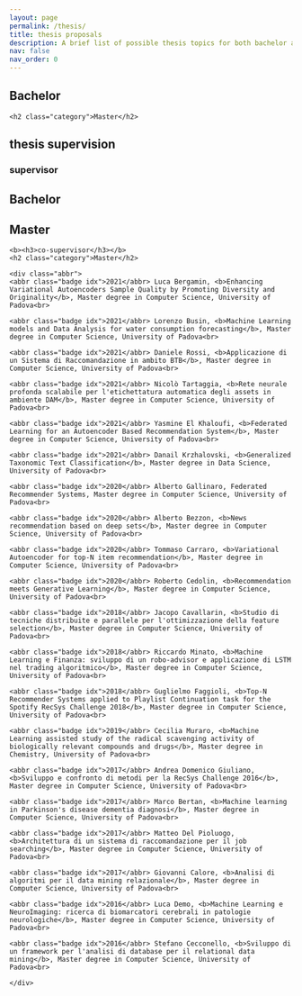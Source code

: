 ```yaml
---
layout: page
permalink: /thesis/
title: thesis proposals
description: A brief list of possible thesis topics for both bachelor and master degree students. 
nav: false
nav_order: 0
---
```


<div class="post">
<article>
<div class="thesis">
    <h2 class="category">Bachelor</h2>

    <h2 class="category">Master</h2>
</div>

<div class="thesis">
    <h1>thesis supervision</h1>
    <b><h3>supervisor</h3></b>
    <h2 class="category">Bachelor</h2>
    <h2 class="category">Master</h2>

    <b><h3>co-supervisor</h3></b>
    <h2 class="category">Master</h2>

    <div class="abbr">
    <abbr class="badge idx">2021</abbr> Luca Bergamin, <b>Enhancing Variational Autoencoders Sample Quality by Promoting Diversity and Originality</b>, Master degree in Computer Science, University of Padova<br>

    <abbr class="badge idx">2021</abbr> Lorenzo Busin, <b>Machine Learning models and Data Analysis for water consumption forecasting</b>, Master degree in Computer Science, University of Padova<br>

    <abbr class="badge idx">2021</abbr> Daniele Rossi, <b>Applicazione di un Sistema di Raccomandazione in ambito BTB</b>, Master degree in Computer Science, University of Padova<br>

    <abbr class="badge idx">2021</abbr> Nicolò Tartaggia, <b>Rete neurale profonda scalabile per l'etichettatura automatica degli assets in ambiente DAM</b>, Master degree in Computer Science, University of Padova<br>

    <abbr class="badge idx">2021</abbr> Yasmine El Khaloufi, <b>Federated Learning for an Autoencoder Based Recommendation System</b>, Master degree in Computer Science, University of Padova<br>

    <abbr class="badge idx">2021</abbr> Danail Krzhalovski, <b>Generalized Taxonomic Text Classification</b>, Master degree in Data Science, University of Padova<br>

    <abbr class="badge idx">2020</abbr> Alberto Gallinaro, Federated Recommender Systems, Master degree in Computer Science, University of Padova<br>

    <abbr class="badge idx">2020</abbr> Alberto Bezzon, <b>News recommendation based on deep sets</b>, Master degree in Computer Science, University of Padova<br>

    <abbr class="badge idx">2020</abbr> Tommaso Carraro, <b>Variational Autoencoder for top-N item recommendation</b>, Master degree in Computer Science, University of Padova<br>

    <abbr class="badge idx">2020</abbr> Roberto Cedolin, <b>Recommendation meets Generative Learning</b>, Master degree in Computer Science, University of Padova<br>

    <abbr class="badge idx">2018</abbr> Jacopo Cavallarin, <b>Studio di tecniche distribuite e parallele per l'ottimizzazione della feature selection</b>, Master degree in Computer Science, University of Padova<br>

    <abbr class="badge idx">2018</abbr> Riccardo Minato, <b>Machine Learning e Finanza: sviluppo di un robo-advisor e applicazione di LSTM nel trading algoritmico</b>, Master degree in Computer Science, University of Padova<br>

    <abbr class="badge idx">2018</abbr> Guglielmo Faggioli, <b>Top-N Recommender Systems applied to Playlist Continuation task for the Spotify RecSys Challenge 2018</b>, Master degree in Computer Science, University of Padova<br>

    <abbr class="badge idx">2019</abbr> Cecilia Muraro, <b>Machine Learning assisted study of the radical scavenging activity of biologically relevant compounds and drugs</b>, Master degree in Chemistry, University of Padova<br>

    <abbr class="badge idx">2017</abbr> Andrea Domenico Giuliano, <b>Sviluppo e confronto di metodi per la RecSys Challenge 2016</b>, Master degree in Computer Science, University of Padova<br>

    <abbr class="badge idx">2017</abbr> Marco Bertan, <b>Machine learning in Parkinson's disease dementia diagnosi</b>, Master degree in Computer Science, University of Padova<br>

    <abbr class="badge idx">2017</abbr> Matteo Del Pioluogo, <b>Architettura di un sistema di raccomandazione per il job searching</b>, Master degree in Computer Science, University of Padova<br>

    <abbr class="badge idx">2017</abbr> Giovanni Calore, <b>Analisi di algoritmi per il data mining relazionale</b>, Master degree in Computer Science, University of Padova<br>

    <abbr class="badge idx">2016</abbr> Luca Demo, <b>Machine Learning e NeuroImaging: ricerca di biomarcatori cerebrali in patologie neurologiche</b>, Master degree in Computer Science, University of Padova<br>

    <abbr class="badge idx">2016</abbr> Stefano Cecconello, <b>Sviluppo di un framework per l'analisi di database per il relational data mining</b>, Master degree in Computer Science, University of Padova<br>

    </div>
</div>
</article>
</div>
